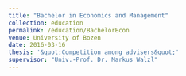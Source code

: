 ```yaml
---
title: "Bachelor in Economics and Management"
collection: education
permalink: /education/BachelorEcon
venue: University of Bozen
date: 2016-03-16
thesis: '&quot;Competition among advisers&quot;'
supervisor: "Univ.-Prof. Dr. Markus Walzl"
---
```

